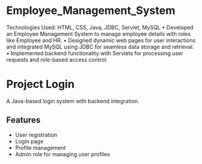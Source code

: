 # Employee_Management_System
 Technologies Used: HTML, CSS, Java, JDBC, Servlet, MySQL 
 • Developed an Employee Management System to manage employee details with roles like Employee and HR. 
 • Designed dynamic web pages for user interactions and integrated MySQL using JDBC for seamless data storage and retrieval. 
 • Implemented backend functionality with Servlets for processing user requests and role-based access control.

 # Project Login

A Java-based login system with backend integration.

## Features
- User registration
- Login page
- Profile management
- Admin role for managing user profiles
